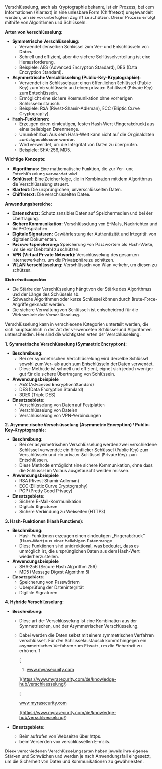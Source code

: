 Verschlüsselung, auch als Kryptographie bekannt, ist ein Prozess, bei dem Informationen (Klartext) in eine unlesbare Form (Chiffretext) umgewandelt werden, um sie vor unbefugtem Zugriff zu schützen. Dieser Prozess erfolgt mithilfe von Algorithmen und Schlüsseln.

**Arten von Verschlüsselung:**

- **Symmetrische Verschlüsselung:**
    - Verwendet denselben Schlüssel zum Ver- und Entschlüsseln von Daten.
    - Schnell und effizient, aber die sichere Schlüsselverteilung ist eine Herausforderung.
    - Beispiele: AES (Advanced Encryption Standard), DES (Data Encryption Standard).
- **Asymmetrische Verschlüsselung (Public-Key-Kryptographie):**
    - Verwendet ein Schlüsselpaar: einen öffentlichen Schlüssel (Public Key) zum Verschlüsseln und einen privaten Schlüssel (Private Key) zum Entschlüsseln.
    - Ermöglicht eine sichere Kommunikation ohne vorherigen Schlüsselaustausch.
    - Beispiele: RSA (Rivest-Shamir-Adleman), ECC (Elliptic Curve Cryptography).
- **Hash-Funktionen:**
    - Erzeugen einen eindeutigen, festen Hash-Wert (Fingerabdruck) aus einer beliebigen Datenmenge.
    - Unumkehrbar: Aus dem Hash-Wert kann nicht auf die Originaldaten zurückgeschlossen werden.
    - Wird verwendet, um die Integrität von Daten zu überprüfen.
    - Beispiele: SHA-256, MD5.

**Wichtige Konzepte:**

- **Algorithmus:** Eine mathematische Funktion, die zur Ver- und Entschlüsselung verwendet wird.
- **Schlüssel:** Eine Zeichenfolge, die in Kombination mit dem Algorithmus die Verschlüsselung steuert.
- **Klartext:** Die ursprünglichen, unverschlüsselten Daten.
- **Chiffretext:** Die verschlüsselten Daten.

**Anwendungsbereiche:**

- **Datenschutz:** Schutz sensibler Daten auf Speichermedien und bei der Übertragung.
- **Sichere Kommunikation:** Verschlüsselung von E-Mails, Nachrichten und VoIP-Gesprächen.
- **Digitale Signaturen:** Gewährleistung der Authentizität und Integrität von digitalen Dokumenten.
- **Passwortspeicherung:** Speicherung von Passwörtern als Hash-Werte, um sie vor Diebstahl zu schützen.
- **VPN (Virtual Private Network):** Verschlüsselung des gesamten Internetverkehrs, um die Privatsphäre zu schützen.
- **WLAN Verschlüsselung:** Verschlüsseln von Wlan verkehr, um diesen zu schützen.

**Sicherheitsaspekte:**

- Die Stärke der Verschlüsselung hängt von der Stärke des Algorithmus und der Länge des Schlüssels ab.
- Schwache Algorithmen oder kurze Schlüssel können durch Brute-Force-Angriffe geknackt werden.
- Die sichere Verwaltung von Schlüsseln ist entscheidend für die Wirksamkeit der Verschlüsselung.


Verschlüsselung kann in verschiedene Kategorien unterteilt werden, die sich hauptsächlich in der Art der verwendeten Schlüssel und Algorithmen unterscheiden. Hier sind die wichtigsten Arten der Verschlüsselung:

**1. Symmetrische Verschlüsselung (Symmetric Encryption):**

- **Beschreibung:**
    - Bei der symmetrischen Verschlüsselung wird derselbe Schlüssel sowohl zum Ver- als auch zum Entschlüsseln der Daten verwendet.
    - Diese Methode ist schnell und effizient, eignet sich jedoch weniger gut für die sichere Übertragung von Schlüsseln.
- **Anwendungsbeispiele:**
    - AES (Advanced Encryption Standard)
    - DES (Data Encryption Standard)
    - 3DES (Triple DES)
- **Einsatzgebiete:**
    - Verschlüsselung von Daten auf Festplatten
    - Verschlüsselung von Dateien
    - Verschlüsselung von VPN-Verbindungen

**2. Asymmetrische Verschlüsselung (Asymmetric Encryption) / Public-Key-Kryptographie:**

- **Beschreibung:**
    - Bei der asymmetrischen Verschlüsselung werden zwei verschiedene Schlüssel verwendet: ein öffentlicher Schlüssel (Public Key) zum Verschlüsseln und ein privater Schlüssel (Private Key) zum Entschlüsseln.
    - Diese Methode ermöglicht eine sichere Kommunikation, ohne dass die Schlüssel im Voraus ausgetauscht werden müssen.
- **Anwendungsbeispiele:**
    - RSA (Rivest-Shamir-Adleman)
    - ECC (Elliptic Curve Cryptography)
    - PGP (Pretty Good Privacy)
- **Einsatzgebiete:**
    - Sichere E-Mail-Kommunikation
    - Digitale Signaturen
    - Sichere Verbindung zu Webseiten (HTTPS)

**3. Hash-Funktionen (Hash Functions):**

- **Beschreibung:**
    - Hash-Funktionen erzeugen einen eindeutigen „Fingerabdruck“ (Hash-Wert) aus einer beliebigen Datenmenge.
    - Diese Funktionen sind unidirektional, was bedeutet, dass es unmöglich ist, die ursprünglichen Daten aus dem Hash-Wert wiederherzustellen.
- **Anwendungsbeispiele:**
    - SHA-256 (Secure Hash Algorithm 256)
    - MD5 (Message Digest Algorithm 5)
- **Einsatzgebiete:**
    - Speicherung von Passwörtern
    - Überprüfung der Datenintegrität
    - Digitale Signaturen

**4. Hybride Verschlüsselung:**

- **Beschreibung:**
    - Diese art der Verschlüsselung ist eine Kombination aus der Symmetrischen, und der Asymmetrischen Verschlüsselung.
    - Dabei werden die Daten selbst mit einem symmetrischen Verfahren verschlüsselt. Für den Schlüsselaustausch kommt hingegen ein asymmetrisches Verfahren zum Einsatz, um die Sicherheit zu erhöhen. 1  
        
        [
        
        1. www.myrasecurity.com
        
        ](https://www.myrasecurity.com/de/knowledge-hub/verschluesselung/)
        
        [
        
        www.myrasecurity.com
        
        ](https://www.myrasecurity.com/de/knowledge-hub/verschluesselung/)
        
- **Einsatzgebiete:**
    - Beim aufrufen von Webseiten über https.
    - beim Versenden von verschlüsselten E-mails.

Diese verschiedenen Verschlüsselungsarten haben jeweils ihre eigenen Stärken und Schwächen und werden je nach Anwendungsfall eingesetzt, um die Sicherheit von Daten und Kommunikationen zu gewährleisten.